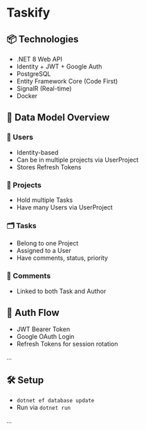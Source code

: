 # Taskify

## 📦 Technologies
- .NET 8 Web API
- Identity + JWT + Google Auth
- PostgreSQL
- Entity Framework Core (Code First)
- SignalR (Real-time)
- Docker

## 🧱 Data Model Overview

### 🧑 Users
- Identity-based
- Can be in multiple projects via UserProject
- Stores Refresh Tokens

### 📁 Projects
- Hold multiple Tasks
- Have many Users via UserProject

### 🗂 Tasks
- Belong to one Project
- Assigned to a User
- Have comments, status, priority

### 💬 Comments
- Linked to both Task and Author

## 🔐 Auth Flow
- JWT Bearer Token
- Google OAuth Login
- Refresh Tokens for session rotation

...

## 🛠 Setup
- `dotnet ef database update`
- Run via `dotnet run`

...

